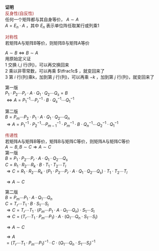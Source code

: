 **证明**    
<font color=brown>反身性(自反性)</font>    
任何一个矩阵都与其自身等价， $A\sim A$     
 $A=E_n\cdot A$ ，其中 $E_n$ 表示单位阵任取某行或列乘1    
    
<font color=brown>对称性</font>    
若矩阵A与矩阵B等价，则矩阵B与矩阵A等价    
    
 $A\sim B\Leftrightarrow B\sim  A$     
用原始定义证    
1 交换 $i,j$ 行(列)，可以再交换回来    
2 乘以非零常数，可以再乘 $\tfrac1c$ ，就变回来了    
3 第 $i$ 行(列)乘k，加到第 $j$ 行(列)，可以再乘 $-k$ ，加到第 $j$ 行(列)，就变回来了    
    
第一版    
 $P_1\cdot P_2\cdots P_r\cdot A\cdot Q_1\cdot Q_2\cdots Q_s=B$     
 $\Leftrightarrow A=P_1^{-1}\cdots P_r^{-1}\cdot B\cdot Q_s^{-1}\cdots Q_1^{-1}$     
    
第二版    
 $B=P_m\cdots P_2\cdot P_1\cdot A\cdot Q_1\cdot Q_2\cdots Q_n$     
 $\Rightarrow A=P_1^{-1}\cdot P_2^{-1}\cdots P_{m-1}^{-1}\cdot P_m^{-1}\cdot B\cdot Q_n^{-1}\cdots Q_2^{-1}\cdot Q_1^{-1}$     
    
<font color=brown>传递性</font>    
若矩阵A与矩阵B等价，矩阵B与矩阵C等价，则矩阵A与矩阵C等价    
 $A\sim B, B\sim C\Rightarrow A\sim C$     
第一版    
 $B=P_1\cdot P_2\cdots P_r\cdot A\cdot Q_1\cdot Q_2\cdots Q_s$     
 $C=R_1\cdot R_2\cdots R_k\cdot B\cdot T_1\cdot T_2\cdots T_l$     
 $\Rightarrow C=R_1\cdot R_2\cdots R_k\cdot (P_1\cdot P_2\cdots P_r\cdot A\cdot Q_1\cdot Q_2\cdots Q_s)\cdot T_1\cdot T_2\cdots T_l$     
    
 $\Rightarrow A\sim C$     
    
第二版    
 $B=P_m\cdots P_1\cdot A\cdot Q_1\cdots Q_n$     
 $C=T_r\cdots T_1\cdot B\cdot S_1\cdots S_l$     
 $\Rightarrow C=T_r\cdots T_1\cdot    
(P_m\cdots P_1\cdot A\cdot Q_1\cdots Q_n)    
\cdot S_1\cdots S_l$     
 $\Rightarrow C=(T_r\cdots T_1\cdot    
P_m\cdots P_1)\cdot A\cdot (Q_1\cdots Q_n    
\cdot S_1\cdots S_l)$     
    
 $\Rightarrow A\sim C$     
    
 $\Rightarrow A$     
 $=(T_r\cdots T_1\cdot    
P_m\cdots P_1)^{-1}\cdot C\cdot(Q_1\cdots Q_n    
\cdot S_1\cdots S_l)^{-1}$     
    
